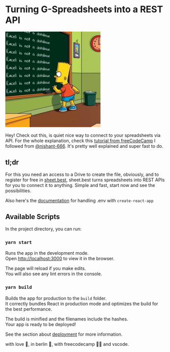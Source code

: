 # Turning G-Spreadsheets into a REST API

<img src="excel-is-not.jfif" width="300"  alt="Excel is not a database" />

Hey! Check out this, is quiet nice way to connect to your spreadsheets via API. For the whole explanation, check this [tutorial from freeCodeCamp](https://www.freecodecamp.org/news/react-and-googlesheets/) I followed from [@nishant-666](https://github.com/nishant-666). It's pretty well explained and super fast to do.

## tl;dr

For this you need an access to a Drive to create the file, obviously, and to register for free in [sheet.best](https://sheet.best/), sheet.best turns spreadsheets into REST APIs for you to connect it to anything. Simple and fast, start now and see the possibilities.

Also here's the [documentation](https://create-react-app.dev/docs/adding-custom-environment-variables/#adding-development-environment-variables-in-env) for handling .env with `create-react-app`

## Available Scripts

In the project directory, you can run:

### `yarn start`

Runs the app in the development mode.\
Open [http://localhost:3000](http://localhost:3000) to view it in the browser.

The page will reload if you make edits.\
You will also see any lint errors in the console.

### `yarn build`

Builds the app for production to the `build` folder.\
It correctly bundles React in production mode and optimizes the build for the best performance.

The build is minified and the filenames include the hashes.\
Your app is ready to be deployed!

See the section about [deployment](https://facebook.github.io/create-react-app/docs/deployment) for more information.


with love 🖤, in berlin 🍻, with freecodecamp 👨‍💻 and vscode.
